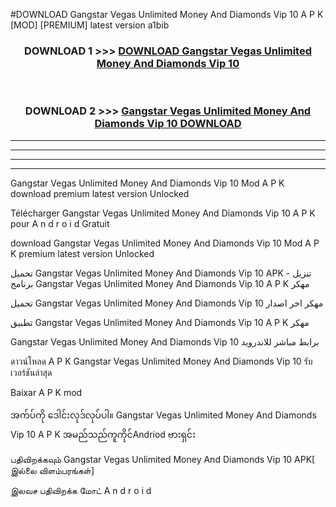 #DOWNLOAD Gangstar Vegas  Unlimited Money And Diamonds Vip 10 A P K [MOD] [PREMIUM] latest version a1bib



<div align="center">

<h3>DOWNLOAD 1 >>> <a href="https://teeasianyam.web.app?sq=Gangstar Vegas  Unlimited Money And Diamonds Vip 10">DOWNLOAD Gangstar Vegas  Unlimited Money And Diamonds Vip 10 </a></h3><br>

<h3>DOWNLOAD 2 >>> <a href="https://teeasianyam.web.app?sq=Gangstar Vegas  Unlimited Money And Diamonds Vip 10 ">Gangstar Vegas  Unlimited Money And Diamonds Vip 10  DOWNLOAD </a></h3>

</div>


----------------------------------------------------------

----------------------------------------------------------

----------------------------------------------------------

----------------------------------------------------------


Gangstar Vegas  Unlimited Money And Diamonds Vip 10  Mod A P K download premium latest version Unlocked

Télécharger Gangstar Vegas  Unlimited Money And Diamonds Vip 10  A P K pour A n d r o i d Gratuit

download Gangstar Vegas  Unlimited Money And Diamonds Vip 10  Mod A P K premium latest version Unlocked

تحميل Gangstar Vegas  Unlimited Money And Diamonds Vip 10  APK - تنزيل برنامج Gangstar Vegas  Unlimited Money And Diamonds Vip 10  A P K مهكر

تحميل Gangstar Vegas  Unlimited Money And Diamonds Vip 10  مهكر اخر اصدار

تطبيق Gangstar Vegas  Unlimited Money And Diamonds Vip 10  A P K مهكر

Gangstar Vegas  Unlimited Money And Diamonds Vip 10  برابط مباشر للاندرويد

ดาวน์โหลด A P K Gangstar Vegas  Unlimited Money And Diamonds Vip 10  รับเวอร์ชันล่าสุด

Baixar A P K mod

အက်ပ်ကို ဒေါင်းလုဒ်လုပ်ပါ။ Gangstar Vegas  Unlimited Money And Diamonds Vip 10  A P K အမည်သည်ကူကိုင်Andriod ဗားရှင်း

பதிவிறக்கவும் Gangstar Vegas  Unlimited Money And Diamonds Vip 10  APK[ இல்லை விளம்பரங்கள்] 
 
இலவச பதிவிறக்க மோட் A n d r o i d



